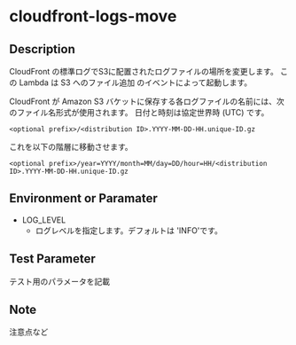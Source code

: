 # cloudfront-logs-move

## Description
CloudFront の標準ログでS3に配置されたログファイルの場所を変更します。
この Lambda は S3 へのファイル追加 のイベントによって起動します。

CloudFront が Amazon S3 バケットに保存する各ログファイルの名前には、次のファイル名形式が使用されます。
日付と時刻は協定世界時 (UTC) です。

```
<optional prefix>/<distribution ID>.YYYY-MM-DD-HH.unique-ID.gz
```

これを以下の階層に移動させます。

```
<optional prefix>/year=YYYY/month=MM/day=DD/hour=HH/<distribution ID>.YYYY-MM-DD-HH.unique-ID.gz
```

## Environment or Paramater
- LOG_LEVEL
    - ログレベルを指定します。デフォルトは 'INFO'です。

## Test Parameter
テスト用のパラメータを記載

## Note
注意点など
